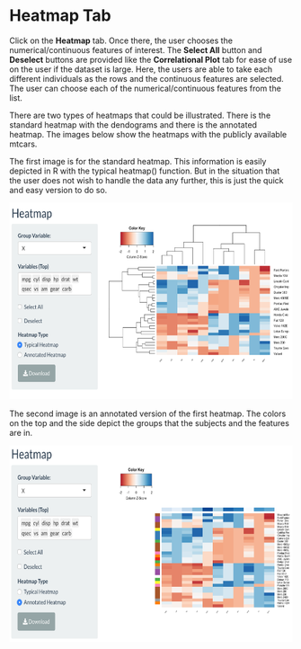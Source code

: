 # Heatmap Tab

Click on the **Heatmap** tab. Once there, the user chooses the numerical/continuous features of interest. The **Select All** button and **Deselect** buttons are provided like the **Correlational Plot** tab for ease of use on the user if the dataset is large. Here, the users are able to take each different individuals as the rows and the continuous features are selected. The user can choose each of the numerical/continuous features from the list. 

There are two types of heatmaps that could be illustrated. There is the standard heatmap with the dendograms and there is the annotated heatmap. The images below show the heatmaps with the publicly available mtcars. 

The first image is for the standard heatmap. This information is easily depicted in R with the typical heatmap() function. But in the situation that the user does not wish to handle the data any further, this is just the quick and easy version to do so. 
<p align="center">
<img src="./stand_heatmap.png" width="550" height="350">
</p>

The second image is an annotated version of the first heatmap. The colors on the top and the side depict the groups that the subjects and the features are in. 
<p align="center">
<img src="./annotated_heatmap.png" width="550" height="350">
</p>

